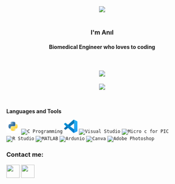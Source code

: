 <div align="center">
  <a href="https://i.hizliresim.com/ncod7j1.gif">
  <img src="https://i.hizliresim.com/ncod7j1.gif" width="500px
       alt="hello world!" /></a>
</div><br>

<h3 align="center">I'm Anıl </h3>
<h4 align="center">Biomedical Engineer who loves to coding </h4>
</div>


<br>
<br>

<div align="center">
<a href="https://github-readme-stats.vercel.app/api?username=anilhacioglu&theme=dracula"><img align="center" src="https://github-readme-stats.vercel.app/api?username=anilhacioglu&theme=dracula" /></a>
  <br>
  <br>
<a href="https://github-readme-stats.vercel.app/api/top-langs/?username=anilhacioglu&text_color=FFFFFF&title_color=FFFFFF&hide_border=true&layout=default&langs_count=10&theme=dracula"><img align="center" src="https://github-readme-stats.vercel.app/api/top-langs/?username=anilhacioglu&text_color=FFFFFF&title_color=FFFFFF&hide_border=true&layout=compact&langs_count=10&theme=dracula" /></a>
</div>

<br>
<br>

**Languages and Tools**

<code><img alt="Python" height="35rem" src="https://raw.githubusercontent.com/github/explore/80688e429a7d4ef2fca1e82350fe8e3517d3494d/topics/python/python.png"></code>
<code><img alt="C Programming" height="35rem" src="https://i.hizliresim.com/pne4fqm.png"/></code>
<code><img alt="Visual Studio Code" height="35rem" src="https://raw.githubusercontent.com/github/explore/80688e429a7d4ef2fca1e82350fe8e3517d3494d/topics/visual-studio-code/visual-studio-code.png" /></code>
<code><img alt="Visual Studio" height="35rem" src="https://upload.wikimedia.org/wikipedia/commons/thumb/5/59/Visual_Studio_Icon_2019.svg/1200px-Visual_Studio_Icon_2019.svg.png"/></code>
<code><img alt="Micro c for PIC" height="35rem" src="https://s.getwinpcsoft.com/icons/png/48/5315/5315737.png"></code>
<code><img alt="R Studio" height="35rem" src="https://i.hizliresim.com/7yw5e56.png"/></code>
<code><img alt="MATLAB" height="35rem" src="https://upload.wikimedia.org/wikipedia/commons/thumb/2/21/Matlab_Logo.png/667px-Matlab_Logo.png"/></code>
<code><img alt="Ardunio" height="35rem" src="https://play-lh.googleusercontent.com/JZkr__oWPAYqKX9pm2-MX-Lp8IZVMVEGIh6rE2e7UqKYh20XVz96SLSgP6qaFeCMr3RR"/></code>
<code><img alt="Canva" height="35rem" src="https://www.apkmirror.com/wp-content/uploads/2019/03/5c918b5c14965.png"/></code>
<code><img alt="Adobe Photoshop" height="35rem" src="https://upload.wikimedia.org/wikipedia/commons/thumb/a/af/Adobe_Photoshop_CC_icon.svg/2101px-Adobe_Photoshop_CC_icon.svg.png"/></code>




### Contact me:

<a href="https://www.linkedin.com/in/an%C4%B1l-hac%C4%B1o%C4%9Flu-3ab913172/" target="_blank"><img src="https://cdn-icons-png.flaticon.com/512/174/174857.png" width="35px" height="35px"></a>  <a href="mailto:anilhacioglu02@gmail.com" target="_blank"><img src="https://www.freepnglogos.com/uploads/logo-gmail-png/logo-gmail-png-gmail-icon-download-png-and-vector-1.png" width="35px" height="35px"></a>

